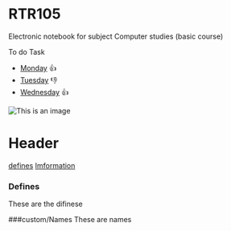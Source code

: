 # RTR105
Electronic notebook for subject Computer studies (basic course)

To do Task
- [Monday](https://go.mail.ru/search_images?fr=main&frm=main&gp=811041&q=run#urlhash=8246152388864855998) :+1:
- [Tuesday](https://go.mail.ru/search_images?fr=main&frm=main&gp=811041&q=shopping#urlhash=2896293577420479268) :-1:
- [Wednesday](https://go.mail.ru/search_images?fr=main&frm=main&gp=811041&q=work#urlhash=1844442607936858700) :+1:

![This is an image](https://myoctocat.com/assets/images/base-octocat.svg)
# Header
[defines](#defines)
[Imformation](#information)




### Defines
These are the difinese 

###<a name='costom-name'></a>custom/Names
  These are names
